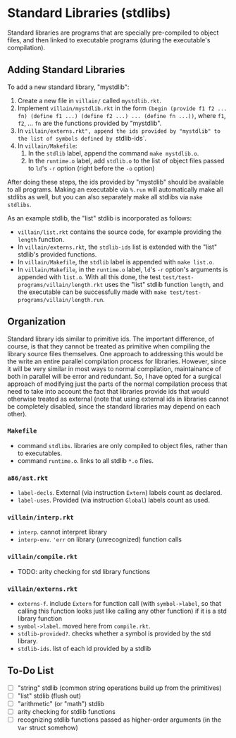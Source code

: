 # Standard Libraries (stdlibs)

Standard libraries are programs that are specially pre-compiled to object files,
and then linked to executable programs (during the executable's compilation).

## Adding Standard Libraries

To add a new standard library, "mystdlib":

1. Create a new file in `villain/` called `mystdlib.rkt`.
2. Implement `villain/mystdlib.rkt` in the form
   `(begin (provide f1 f2 ... fn) (define f1 ...) (define f2 ...) ... (define fn ...))`,
   where `f1`, `f2`, ... `fn` are the functions provided by "mystdlib".
3. In
   `villain/externs.rkt", append the ids provided by "mystdlib" to the list of symbols defined by `stdlib-ids`.
4. In `villain/Makefile`:
   1. In the `stdlib` label, append the command `make mystdlib.o`.
   2. In the `runtime.o` label, add `stdlib.o` to the list of object files
      passed to `ld`'s `-r` option (right before the `-o` option)

After doing these steps, the ids provided by "mystdlib" should be available to
all programs. Making an executable via `%.run` will automatically make all
stdlibs as well, but you can also separately make all stdlibs via
`make stdlibs`.

As an example stdlib, the "list" stdlib is incorporated as follows:

- `villain/list.rkt` contains the source code, for example providing the
  `length` function.
- In `villain/externs.rkt`, the `stdlib-ids` list is extended with the "list"
  stdlib's provided functions.
- In `villain/Makefile`, the `stdlib` label is appended with `make list.o`.
- In `villain/Makefile`, in the `runtime.o` label, `ld`'s `-r` option's
  arguments is appended with `list.o`. With all this done, the test
  `test/test-programs/villain/length.rkt` uses the "list" stdlib function
  `length`, and the executable can be successfully made with
  `make test/test-programs/villain/length.run`.

## Organization

Standard library ids similar to primitive ids. The important difference, of
course, is that they cannot be treated as primitive when compiling the library
source files themselves. One approach to addressing this would be the write an
entire parallel compilation process for libraries. However, since it will be
very similar in most ways to normal compilation, maintainance of both in
parallel will be error and redundant. So, I have opted for a surgical approach
of modifying just the parts of the normal compilation process that need to take
into account the fact that libraries provide ids that would otherwise treated as
external (note that using external ids in libraries cannot be completely
disabled, since the standard libraries may depend on each other).

### `Makefile`

- command `stdlibs`. libraries are only compiled to object files, rather than to
  executables.
- command `runtime.o`. links to all stdlib `*.o` files.

### `a86/ast.rkt`

- `label-decls`. External (via instruction `Extern`) labels count as declared.
- `label-uses`. Provided (via instruction `Global`) labels count as used.

### `villain/interp.rkt`

- `interp`. cannot interpret library
- `interp-env`. `'err` on library (unrecognized) function calls

### `villain/compile.rkt`

- TODO: arity checking for std library functions

### `villain/externs.rkt`

- `externs-f`. include `Extern` for function call (with `symbol->label`, so that
  calling this function looks just like calling any other function) if it is a
  std library function
- `symbol->label`. moved here from `compile.rkt`.
- `stdlib-provided?`. checks whether a symbol is provided by the std library.
- `stdlib-ids`. list of each id provided by a stdlib

## To-Do List

- [ ] "string" stdlib (common string operations build up from the primitives)
- [ ] "list" stdlib (flush out)
- [ ] "arithmetic" (or "math") stdlib
- [ ] arity checking for stdlib functions
- [ ] recognizing stdlib functions passed as higher-order arguments (in the
      `Var` struct somehow)
